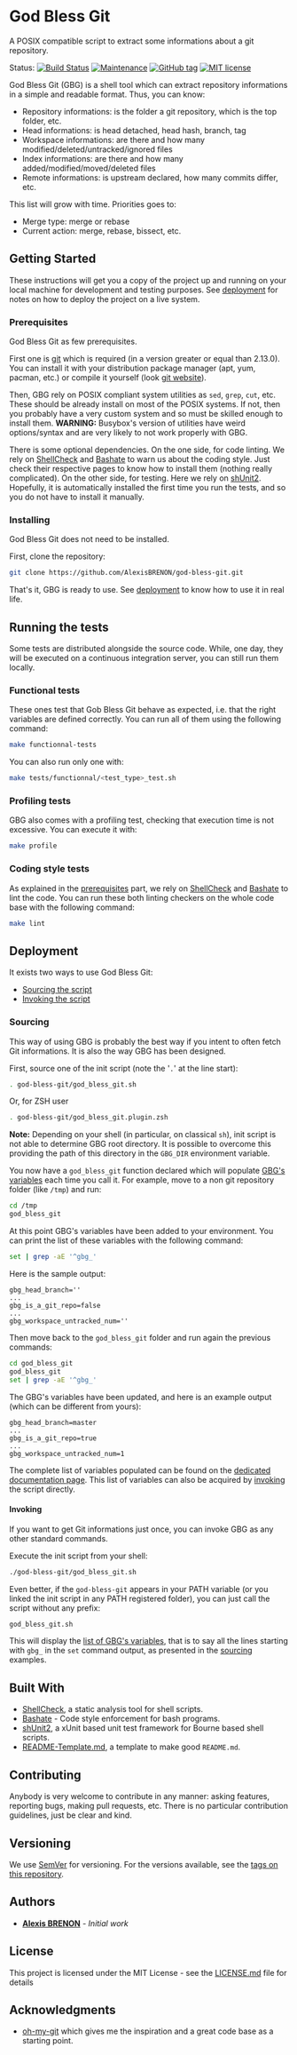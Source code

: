 # God Bless Git

A POSIX compatible script to extract some informations about a git repository.

Status:
[![Build Status](https://travis-ci.org/AlexisBRENON/god-bless-git.svg?branch=master)](https://travis-ci.org/AlexisBRENON/god-bless-git)
[![Maintenance](https://img.shields.io/badge/Maintained%3F-yes-green.svg)](https://github.com/AlexisBRENON/god-bless-git/graphs/commit-activity)
[![GitHub tag](https://img.shields.io/github/tag/AlexisBRENON/god-bless-git.svg)](https://GitHub.com/AlexisBRENON/god-bless-git/tags/)
[![MIT license](https://img.shields.io/badge/License-MIT-blue.svg)](https://lbesson.mit-license.org/)

God Bless Git (GBG) is a shell tool which can extract repository informations in a
simple and readable format. Thus, you can know:

 * Repository informations: is the folder a git repository, which is the top folder, etc.
 * Head informations: is head detached, head hash, branch, tag
 * Workspace informations: are there and how many modified/deleted/untracked/ignored files
 * Index informations: are there and how many added/modified/moved/deleted files
 * Remote informations: is upstream declared, how many commits differ, etc.

This list will grow with time. Priorities goes to:

  - Merge type: merge or rebase
  - Current action: merge, rebase, bissect, etc.

## Getting Started

These instructions will get you a copy of the project up and running on your local machine for development and testing purposes.
See [deployment][] for notes on how to deploy the project on a live system.

### <a name="prerequisites"></a>Prerequisites

God Bless Git as few prerequisites.

First one is [git][] which is required (in a version greater or equal than 2.13.0).
You can install it with your distribution package manager (apt, yum, pacman, etc.) or compile it yourself (look [git website][git]).

Then, GBG rely on POSIX compliant system utilities as `sed`, `grep`, `cut`, etc.
These should be already install on most of the POSIX systems.
If not, then you probably have a very custom system and so must be skilled enough to install them.
**WARNING:** Busybox's version of utilities have weird options/syntax and are very likely to not work properly with GBG.

There is some optional dependencies.
On the one side, for code linting.
We rely on [ShellCheck][] and [Bashate][] to warn us about the coding style.
Just check their respective pages to know how to install them (nothing really complicated).
On the other side, for testing.
Here we rely on [shUnit2][].
Hopefully, it is automatically installed the first time you run the tests, and so you do not have to install it manually.

### Installing

God Bless Git does not need to be installed.

First, clone the repository:

```sh
git clone https://github.com/AlexisBRENON/god-bless-git.git
```

That's it, GBG is ready to use.
See [deployment][] to know how to use it in real life.


## Running the tests

Some tests are distributed alongside the source code.
While, one day, they will be executed on a continuous integration server, you can still run them locally.

### Functional tests

These ones test that Gob Bless Git behave as expected, i.e. that the right variables are defined correctly.
You can run all of them using the following command:

```sh
make functionnal-tests
```

You can also run only one with:

```sh
make tests/functionnal/<test_type>_test.sh
```

### Profiling tests

GBG also comes with a profiling test, checking that execution time is not excessive.
You can execute it with:

```sh
make profile
```

### Coding style tests

As explained in the [prerequisites][] part, we rely on [ShellCheck][] and [Bashate][] to lint the code.
You can run these both linting checkers on the whole code base with the following command:

```sh
make lint
```

## <a name="deployment"></a>Deployment

It exists two ways to use God Bless Git:

 * [Sourcing the script](sourcing)
 * [Invoking the script](invoking)

### <a name="sourcing"></a>Sourcing

This way of using GBG is probably the best way if you intent to often fetch Git informations.
It is also the way GBG has been designed.

First, source one of the init script (note the '`.`' at the line start):

```sh
. god-bless-git/god_bless_git.sh
```

Or, for ZSH user

```zsh
. god-bless-git/god_bless_git.plugin.zsh
```

**Note:** Depending on your shell (in particular, on classical `sh`), init script is not able to determine GBG root directory.
It is possible to overcome this providing the path of this directory in the `GBG_DIR` environment variable.

You now have a `god_bless_git` function declared which will populate [GBG's variables][doc variables] each time you call it.
For example, move to a non git repository folder (like `/tmp`) and run:

```sh
cd /tmp
god_bless_git
```

At this point GBG's variables have been added to your environment.
You can print the list of these variables with the following command:

```sh
set | grep -aE '^gbg_'
```

Here is the sample output:

```
gbg_head_branch=''
...
gbg_is_a_git_repo=false
...
gbg_workspace_untracked_num=''
```

Then move back to the `god_bless_git` folder and run again the previous commands:

```sh
cd god_bless_git
god_bless_git
set | grep -aE '^gbg_'
```

The GBG's variables have been updated, and here is an example output (which can be different from yours):

```
gbg_head_branch=master
...
gbg_is_a_git_repo=true
...
gbg_workspace_untracked_num=1
```

The complete list of variables populated can be found on the [dedicated documentation page][doc variables].
This list of variables can also be acquired by [invoking][] the script directly.

#### <a name="invoking"></a>Invoking

If you want to get Git informations just once, you can invoke GBG as any other standard commands.

Execute the init script from your shell:

```sh
./god-bless-git/god_bless_git.sh
```

Even better, if the `god-bless-git` appears in your PATH variable (or you linked the init script in any PATH registered folder), you can just call the script without any prefix:

```sh
god_bless_git.sh
```

This will display the [list of GBG's variables][doc variables], that is to say all the lines starting with `gbg_` in the `set` command output, as presented in the [sourcing][] examples.

## Built With

* [ShellCheck][], a static analysis tool for shell scripts.
* [Bashate][] - Code style enforcement for bash programs.
* [shUnit2][], a xUnit based unit test framework for Bourne based shell scripts.
* [README-Template.md](https://gist.github.com/PurpleBooth/109311bb0361f32d87a2), a template to make good `README.md`.

## Contributing

Anybody is very welcome to contribute in any manner: asking features, reporting bugs, making pull requests, etc.
There is no particular contribution guidelines, just be clear and kind.

## Versioning

We use [SemVer](http://semver.org/) for versioning. For the versions available, see the [tags on this repository](https://github.com/AlexisBRENON/god-bless-git/). 

## Authors

* [**Alexis BRENON**](https://github.com/AlexisBRENON/) - _Initial work_ 

## License

This project is licensed under the MIT License - see the [LICENSE.md](LICENSE.md) file for details

## Acknowledgments

* [oh-my-git][] which gives me the inspiration and a great code base as a starting point.

[deployment]: #deployment
[prerequisites]: #prerequisites
[sourcing]: #sourcing
[invoking]: #invoking

[doc variables]: https://github.com/AlexisBRENON/god-bless-git/blob/master/doc/variables_list.md

[bashate]: https://github.com/openstack-dev/bashate
[git]: https://git-scm.com/downloads
[oh-my-git]: https://github.com/arialdomartini/oh-my-git
[shellcheck]: https://github.com/koalaman/shellcheck
[shunit2]: https://github.com/kward/shunit2
